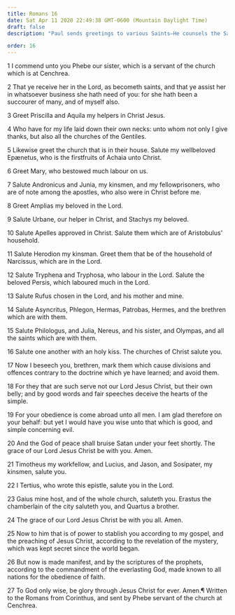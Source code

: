 ```yaml
---
title: Romans 16
date: Sat Apr 11 2020 22:49:38 GMT-0600 (Mountain Daylight Time)
draft: false
description: "Paul sends greetings to various Saints—He counsels the Saints to avoid those who cause divisions—The Saints should be wise concerning good and innocent concerning evil."

order: 16
---
```

    
1 I commend unto you Phebe our sister, which is a servant of the church which is at Cenchrea.

2 That ye receive her in the Lord, as becometh saints, and that ye assist her in whatsoever business she hath need of you: for she hath been a succourer of many, and of myself also.

3 Greet Priscilla and Aquila my helpers in Christ Jesus.

4 Who have for my life laid down their own necks: unto whom not only I give thanks, but also all the churches of the Gentiles.

5 Likewise greet the church that is in their house. Salute my wellbeloved Epænetus, who is the firstfruits of Achaia unto Christ.

6 Greet Mary, who bestowed much labour on us.

7 Salute Andronicus and Junia, my kinsmen, and my fellowprisoners, who are of note among the apostles, who also were in Christ before me.

8 Greet Amplias my beloved in the Lord.

9 Salute Urbane, our helper in Christ, and Stachys my beloved.

10 Salute Apelles approved in Christ. Salute them which are of Aristobulus’ household.

11 Salute Herodion my kinsman. Greet them that be of the household of Narcissus, which are in the Lord.

12 Salute Tryphena and Tryphosa, who labour in the Lord. Salute the beloved Persis, which laboured much in the Lord.

13 Salute Rufus chosen in the Lord, and his mother and mine.

14 Salute Asyncritus, Phlegon, Hermas, Patrobas, Hermes, and the brethren which are with them.

15 Salute Philologus, and Julia, Nereus, and his sister, and Olympas, and all the saints which are with them.

16 Salute one another with an holy kiss. The churches of Christ salute you.

17 Now I beseech you, brethren, mark them which cause divisions and offences contrary to the doctrine which ye have learned; and avoid them.

18 For they that are such serve not our Lord Jesus Christ, but their own belly; and by good words and fair speeches deceive the hearts of the simple.

19 For your obedience is come abroad unto all men. I am glad therefore on your behalf: but yet I would have you wise unto that which is good, and simple concerning evil.

20 And the God of peace shall bruise Satan under your feet shortly. The grace of our Lord Jesus Christ be with you. Amen.

21 Timotheus my workfellow, and Lucius, and Jason, and Sosipater, my kinsmen, salute you.

22 I Tertius, who wrote this epistle, salute you in the Lord.

23 Gaius mine host, and of the whole church, saluteth you. Erastus the chamberlain of the city saluteth you, and Quartus a brother.

24 The grace of our Lord Jesus Christ be with you all. Amen.

25 Now to him that is of power to stablish you according to my gospel, and the preaching of Jesus Christ, according to the revelation of the mystery, which was kept secret since the world began.

26 But now is made manifest, and by the scriptures of the prophets, according to the commandment of the everlasting God, made known to all nations for the obedience of faith.

27 To God only wise, be glory through Jesus Christ for ever. Amen.¶ Written to the Romans from Corinthus, and sent by Phebe servant of the church at Cenchrea.
